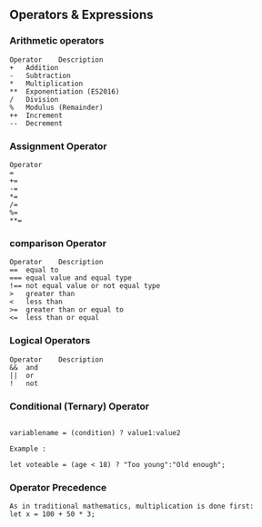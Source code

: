 ## Operators & Expressions

### Arithmetic operators

```
Operator	Description
+	Addition
-	Subtraction
*	Multiplication
**	Exponentiation (ES2016)
/	Division
%	Modulus (Remainder)
++	Increment
--	Decrement

```

### Assignment Operator

```
Operator	
=	
+=	
-=	
*=	
/=	
%=	
**=	

```

### comparison Operator

```
Operator	Description	
==	equal to		
===	equal value and equal type		
!==	not equal value or not equal type	
>	greater than	
<	less than	
>=	greater than or equal to	
<=	less than or equal 

```


### Logical Operators

```
Operator	Description	
&&	and	
||	or	
!	not

```

### Conditional (Ternary) Operator

```

variablename = (condition) ? value1:value2 

Example : 

let voteable = (age < 18) ? "Too young":"Old enough";

```


### Operator Precedence

```
As in traditional mathematics, multiplication is done first: 
let x = 100 + 50 * 3;

```
